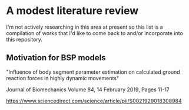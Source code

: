 # A modest literature review

I'm not actively researching in this area at present so this list is a compilation of works that I'd like to come back to and/or incorporate into this repository.

## Motivation for BSP models

"Influence of body segment parameter estimation on calculated ground reaction forces in highly dynamic movements"

Journal of Biomechanics
Volume 84, 14 February 2019, Pages 11-17

https://www.sciencedirect.com/science/article/pii/S0021929018308984

